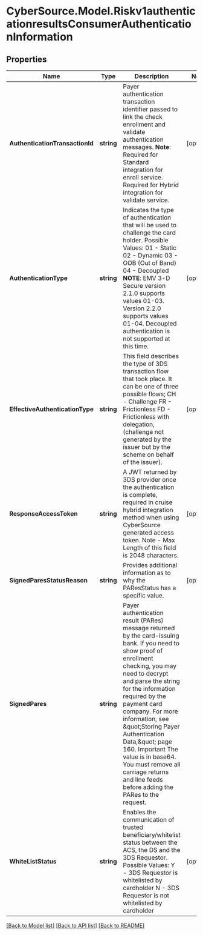 # CyberSource.Model.Riskv1authenticationresultsConsumerAuthenticationInformation
## Properties

Name | Type | Description | Notes
------------ | ------------- | ------------- | -------------
**AuthenticationTransactionId** | **string** | Payer authentication transaction identifier passed to link the check enrollment and validate authentication messages. **Note**: Required for Standard integration for enroll service. Required for Hybrid integration for validate service.  | [optional] 
**AuthenticationType** | **string** | Indicates the type of authentication that will be used to challenge the card holder.  Possible Values:  01 - Static  02 - Dynamic  03 - OOB (Out of Band)  04 - Decoupled **NOTE**:  EMV 3-D Secure version 2.1.0 supports values 01-03.  Version 2.2.0 supports values 01-04.  Decoupled authentication is not supported at this time.  | [optional] 
**EffectiveAuthenticationType** | **string** | This field describes the type of 3DS transaction flow that took place.  It can be one of three possible flows; CH - Challenge FR - Frictionless FD - Frictionless with delegation, (challenge not generated by the issuer but by the scheme on behalf of the issuer).  | [optional] 
**ResponseAccessToken** | **string** | A JWT returned by 3DS provider once the authentication is complete, required in cruise hybrid integration method when using CyberSource generated access token. Note - Max Length of this field is 2048 characters.  | [optional] 
**SignedParesStatusReason** | **string** | Provides additional information as to why the PAResStatus has a specific value.  | [optional] 
**SignedPares** | **string** | Payer authentication result (PARes) message returned by the card-issuing bank. If you need to show proof of enrollment checking, you may need to decrypt and parse the string for the information required by the payment card company. For more information, see \&quot;Storing Payer Authentication Data,\&quot; page 160. Important The value is in base64. You must remove all carriage returns and line feeds before adding the PARes to the request.  | 
**WhiteListStatus** | **string** | Enables the communication of trusted beneficiary/whitelist status between the ACS, the DS and the 3DS Requestor.  Possible Values:  Y - 3DS Requestor is whitelisted by cardholder  N - 3DS Requestor is not whitelisted by cardholder  | [optional] 

[[Back to Model list]](../README.md#documentation-for-models) [[Back to API list]](../README.md#documentation-for-api-endpoints) [[Back to README]](../README.md)

